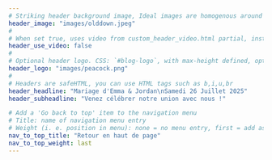 ```yaml
---
# Striking header background image, Ideal images are homogenous around the centre and contrasting to the text. Non-ideal images can use `title_guard`
header_image: "images/olddown.jpeg"
#
# When set true, uses video from custom_header_video.html partial, instead of header_image
header_use_video: false
#
# Optional header logo. CSS: `#blog-logo`, with max-height defined, optimize to prevent scaling
header_logo: "images/peacock.png"
#
# Headers are safeHTML, you can use HTML tags such as b,i,u,br
header_headline: "Mariage d'Emma & Jordan\nSamedi 26 Juillet 2025"
header_subheadline: "Venez célébrer notre union avec nous !"

# Add a 'Go back to top' item to the navigation menu
# Title: name of navigation menu entry
# Weight (i. e. position in menu): none = no menu entry, first = add as first entry, last = ad as last entry
nav_to_top_title: "Retour en haut de page"
nav_to_top_weight: last
---
```

